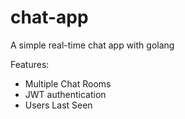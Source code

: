 # chat-app
A simple real-time chat app with golang

Features:
  -  Multiple Chat Rooms 
  -  JWT authentication
  -  Users Last Seen
